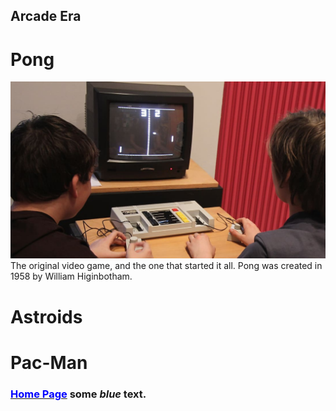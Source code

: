 ## Arcade Era

# Pong
![Pong Image](/gettyimages-108341019.jpg)
The original video game, and the one that started it all.
Pong was created in 1958 by  William Higinbotham.

# Astroids


# Pac-Man

### [<span style="color:blue">Home Page</span>](/index.md) some *blue* text</span>.


